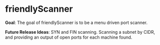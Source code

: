 # friendlyScanner

**Goal**: 
The goal of friendlyScanner is to be a menu driven port scanner.

**Future Release Ideas**: 
SYN and FIN scanning.
Scanning a subnet by CIDR, and providing an output of open ports for each machine found.
